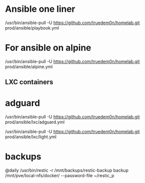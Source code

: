 
# Ansible one liner
/usr/bin/ansible-pull -U https://github.com/truedem0n/homelab.git prod/ansible/playbook.yml

# For ansible on alpine
/usr/bin/ansible-pull -U https://github.com/truedem0n/homelab.git prod/ansible/alpine.yml


## LXC containers

# adguard
/usr/bin/ansible-pull -U https://github.com/truedem0n/homelab.git prod/ansible/lxc/adguard.yml

/usr/bin/ansible-pull -U https://github.com/truedem0n/homelab.git prod/ansible/lxc/light.yml


# backups
@daily /usr/bin/restic -r /mnt/backups/restic-backup backup /mnt/pve/local-nfs/docker/ --password-file ~/restic_p